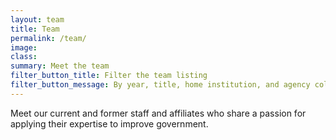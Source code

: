 ```yaml
---
layout: team
title: Team
permalink: /team/
image:
class:
summary: Meet the team
filter_button_title: Filter the team listing
filter_button_message: By year, title, home institution, and agency collaborator
---
```


Meet our current and former staff and affiliates who share a passion for applying their expertise to improve government.
